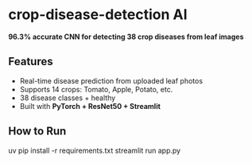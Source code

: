 # crop-disease-detection AI

**96.3% accurate CNN for detecting 38 crop diseases from leaf images**  

## Features
- Real-time disease prediction from uploaded leaf photos
- Supports 14 crops: Tomato, Apple, Potato, etc.
- 38 disease classes + healthy
- Built with **PyTorch + ResNet50 + Streamlit**

## How to Run
uv pip install -r requirements.txt
streamlit run app.py